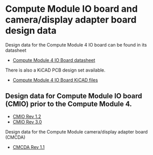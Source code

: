 # Compute Module IO board and camera/display adapter board design data

Design data for the Compute Module 4 IO board can be found in its datasheet

- [Compute Module 4 IO Board datasheet](http://datasheets.raspberrypi.org/cm4io/cm4io-datasheet.pdf)

There is also a KiCAD PCB design set available.

 - [Compute Module 4 IO Board KiCAD files](http://datasheets.raspberrypi.org/cm4io/CM4IO-KiCAD.zip)

## Design data for Compute Module IO board (CMIO) prior to the Compute Module 4.

* [CMIO Rev 1.2](designdata/rpi_DSGN_CMIO_1p2.zip)
* [CMIO Rev 3.0](designdata/rpi_DSGN_CMIO_3p0.zip)

Design data for the Compute Module camera/display adapter board (CMCDA)

* [CMCDA Rev 1.1](designdata/rpi_DSGN_CMCDA_1p1.zip)
